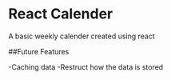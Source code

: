 # React Calender

A basic weekly calender created using react

##Future Features

-Caching data
-Restruct how the data is stored

